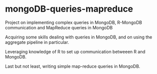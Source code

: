 # mongoDB-queries-mapreduce
Project on implementing complex queries in MongoDB, R-MongoDB communication and MapReduce queries in MongoDB

Acquiring some skills dealing with queries in MongoDB, and on using the aggregate pipeline in particular.

Leveraging knowledge of R to set up communication betweeen R and MongoDB.

Last but not least, writing simple map-reduce queries in MongoDB.

